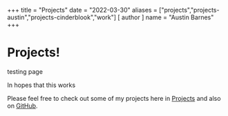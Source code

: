 +++
title = "Projects"
date = "2022-03-30"
aliases = ["projects","projects-austin","projects-cinderblook","work"]
[ author ]
  name = "Austin Barnes"
+++

# Projects!
testing page

In hopes that this works

Please feel free to check out some of my projects here in [Projects](https://cinderblook.github.io/projects/) and also on [GitHub](https://github.com/Cinderblook).
